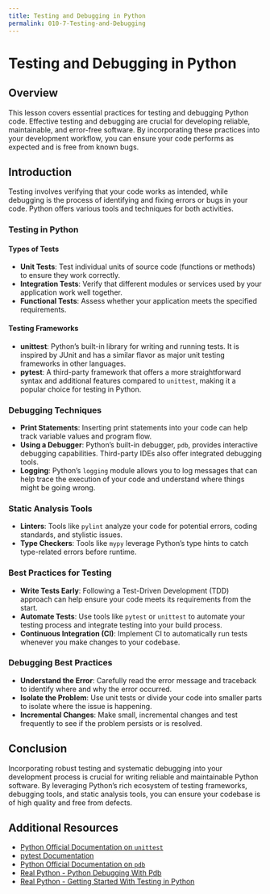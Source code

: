 ```yaml
---
title: Testing and Debugging in Python
permalink: 010-7-Testing-and-Debugging
---
```


# Testing and Debugging in Python

## Overview
This lesson covers essential practices for testing and debugging Python code. Effective testing and debugging are crucial for developing reliable, maintainable, and error-free software. By incorporating these practices into your development workflow, you can ensure your code performs as expected and is free from known bugs.

## Introduction

Testing involves verifying that your code works as intended, while debugging is the process of identifying and fixing errors or bugs in your code. Python offers various tools and techniques for both activities.

### Testing in Python

#### Types of Tests

- **Unit Tests**: Test individual units of source code (functions or methods) to ensure they work correctly.
- **Integration Tests**: Verify that different modules or services used by your application work well together.
- **Functional Tests**: Assess whether your application meets the specified requirements.

#### Testing Frameworks

- **unittest**: Python’s built-in library for writing and running tests. It is inspired by JUnit and has a similar flavor as major unit testing frameworks in other languages.
- **pytest**: A third-party framework that offers a more straightforward syntax and additional features compared to `unittest`, making it a popular choice for testing in Python.

### Debugging Techniques

- **Print Statements**: Inserting print statements into your code can help track variable values and program flow.
- **Using a Debugger**: Python’s built-in debugger, `pdb`, provides interactive debugging capabilities. Third-party IDEs also offer integrated debugging tools.
- **Logging**: Python’s `logging` module allows you to log messages that can help trace the execution of your code and understand where things might be going wrong.

### Static Analysis Tools

- **Linters**: Tools like `pylint` analyze your code for potential errors, coding standards, and stylistic issues.
- **Type Checkers**: Tools like `mypy` leverage Python’s type hints to catch type-related errors before runtime.

### Best Practices for Testing

- **Write Tests Early**: Following a Test-Driven Development (TDD) approach can help ensure your code meets its requirements from the start.
- **Automate Tests**: Use tools like `pytest` or `unittest` to automate your testing process and integrate testing into your build process.
- **Continuous Integration (CI)**: Implement CI to automatically run tests whenever you make changes to your codebase.

### Debugging Best Practices

- **Understand the Error**: Carefully read the error message and traceback to identify where and why the error occurred.
- **Isolate the Problem**: Use unit tests or divide your code into smaller parts to isolate where the issue is happening.
- **Incremental Changes**: Make small, incremental changes and test frequently to see if the problem persists or is resolved.

## Conclusion

Incorporating robust testing and systematic debugging into your development process is crucial for writing reliable and maintainable Python software. By leveraging Python’s rich ecosystem of testing frameworks, debugging tools, and static analysis tools, you can ensure your codebase is of high quality and free from defects.

## Additional Resources

- [Python Official Documentation on `unittest`](https://docs.python.org/3/library/unittest.html)
- [pytest Documentation](https://docs.pytest.org/en/latest/)
- [Python Official Documentation on `pdb`](https://docs.python.org/3/library/pdb.html)
- [Real Python - Python Debugging With Pdb](https://realpython.com/python-debugging-pdb/)
- [Real Python - Getting Started With Testing in Python](https://realpython.com/python-testing/)
